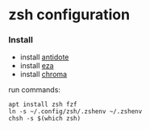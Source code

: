 # zsh configuration

### Install

- install [antidote]( https://github.com/mattmc3/antidote#install-with-git)  
- install [eza](https://github.com/eza-community/eza/blob/main/INSTALL.md#debian-and-ubuntu)  
- install [chroma](https://github.com/alecthomas/chroma)  

run commands:
```
apt install zsh fzf
ln -s ~/.config/zsh/.zshenv ~/.zshenv
chsh -s $(which zsh)
```
